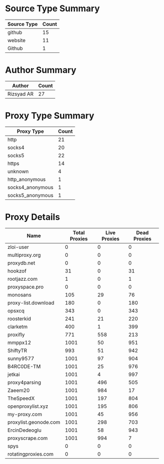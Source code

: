 # Source Type Summary

| Source Type | Count |
|-------------|-------|
| github | 15 |
| website | 11 |
| Github | 1 |


# Author Summary

| Author | Count |
|--------|-------|
| Rizsyad AR | 27 |


# Proxy Type Summary

| Proxy Type | Count |
|------------|-------|
| http | 21 |
| socks4 | 20 |
| socks5 | 22 |
| https | 14 |
| unknown | 4 |
| http_anonymous | 1 |
| socks4_anonymous | 1 |
| socks5_anonymous | 1 |


# Proxy Details

| Name | Total Proxies | Live Proxies | Dead Proxies |
|------|---------------|--------------|---------------|
| zloi-user | 0 | 0 | 0 |
| multiproxy.org | 0 | 0 | 0 |
| proxydb.net | 0 | 0 | 0 |
| hookzof | 31 | 0 | 31 |
| rootjazz.com | 1 | 0 | 1 |
| proxyspace.pro | 0 | 0 | 0 |
| monosans | 105 | 29 | 76 |
| proxy-list.download | 180 | 0 | 180 |
| opsxcq | 343 | 0 | 343 |
| roosterkid | 241 | 21 | 220 |
| clarketm | 400 | 1 | 399 |
| proxifly | 771 | 558 | 213 |
| mmppx12 | 1001 | 50 | 951 |
| ShiftyTR | 993 | 51 | 942 |
| sunny9577 | 1001 | 97 | 904 |
| B4RC0DE-TM | 1001 | 25 | 976 |
| jetkai | 1001 | 4 | 997 |
| proxy4parsing | 1001 | 496 | 505 |
| Zaeem20 | 1001 | 984 | 17 |
| TheSpeedX | 1001 | 197 | 804 |
| openproxylist.xyz | 1001 | 195 | 806 |
| my-proxy.com | 1001 | 45 | 956 |
| proxylist.geonode.com | 1001 | 298 | 703 |
| ErcinDedeoglu | 1001 | 58 | 943 |
| proxyscrape.com | 1001 | 994 | 7 |
| spys | 0 | 0 | 0 |
| rotatingproxies.com | 0 | 0 | 0 |
